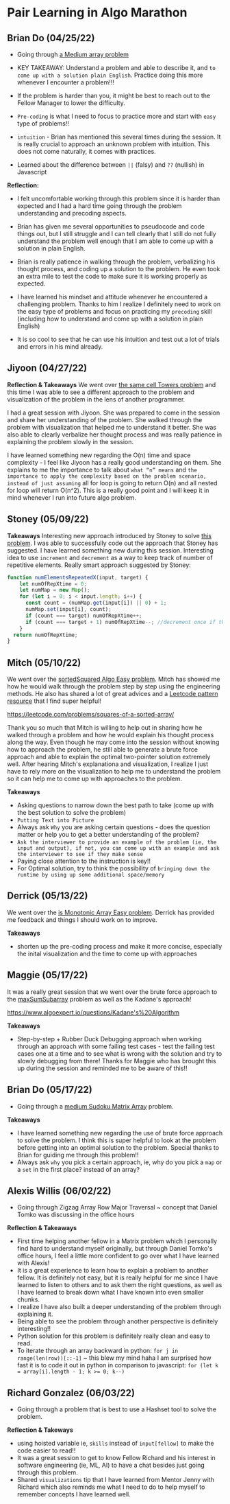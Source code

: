 # Pair Learning in Algo Marathon 

## Brian Do (04/25/22)
- Going through [a Medium array problem](https://github.com/ngl4/formation_journey/blob/main/AlgoMarathon/Arrays/PairLearning/cellTowerswBrian.js)
- KEY TAKEAWAY: Understand a problem and able to describe it, and `to come up with a solution plain English`. Practice doing this more whenever I encounter a problem!!! 

- If the problem is harder than you, it might be best to reach out to the Fellow Manager to lower the difficulty. 

- `Pre-coding` is what I need to focus to practice more and start with `easy` type of problems!! 

- `intuition` - Brian has mentioned this several times during the session. It is really crucial to approach an unknown problem with intuition. This does not come naturally, it comes with practices. 

- Learned about the difference between `||` (falsy) and `??` (nullish) in Javascript 

**Reflection:** 

- I felt uncomfortable working through this problem since it is harder than expected and I had a hard time going through the problem understanding and precoding aspects. 

- Brian has given me several opportunities to pseudocode and code things out, but I still struggle and I can tell clearly that I still do not fully understand the problem well enough that I am able to come up with a solution in plain English. 

- Brian is really patience in walking through the problem, verbalizing his thought process, and coding up a solution to the problem. He even took an extra mile to test the code to make sure it is working properly as expected. 

- I have learned his mindset and attitude whenever he encountered a challenging problem. Thanks to him I realize I definitely need to work on the easy type of problems and focus on practicing my `precoding` skill (including how to understand and come up with a solution in plain English)

- It is so cool to see that he can use his intuition and test out a lot of trials and errors in his mind already. 

## Jiyoon (04/27/22)

**Reflection & Takeaways**
We went over [the same cell Towers problem](https://github.com/ngl4/formation_journey/blob/main/AlgoMarathon/Arrays/PairLearning/cellTowerswJiyoon.py) and this time I was able to see a different approach to the problem and visualization of the problem in the lens of another programmer. 

I had a great session with Jiyoon. She was prepared to come in the session and share her understanding of the problem. She walked through the problem with visualization that helped me to understand it better. She was also able to clearly verbalize her thought process and was really patience in explaining the problem slowly in the session. 

I have learned something new regarding the O(n) time and space complexity - I feel like Jiyoon has a really good understanding on them. She explains to me the importance to talk about `what “n” means` and `the importance to apply the complexity based on the problem scenario, instead of just assuming` all for loop is going to return O(n) and all nested for loop will return O(n^2). This is a really good point and I will keep it in mind whenever I run into future algo problem. 

## Stoney (05/09/22)

**Takeaways**
Interesting new approach introduced by Stoney to solve [this problem](https://github.com/ngl4/formation_journey/blob/main/AlgoMarathon/Arrays/PairLearning/repeatedXElemswStoney.js). I was able to successfully code out the approach that Stoney has suggested. I have learned something new during this session. Interesting idea to use `increment` and `decrement` as a way to keep track of number of repetitive elements. Really smart approach suggested by Stoney: 

```js
function numElementsRepeatedX(input, target) {
    let numOfRepXtime = 0;
    let numMap = new Map(); 
    for (let i = 0; i < input.length; i++) {
      const count = (numMap.get(input[i]) || 0) + 1; 
      numMap.set(input[i], count); 
      if (count === target) numOfRepXtime++;
      if (count === target + 1) numOfRepXtime--; //decrement once if the value is found to have repeated more than the target time, benefit: it will not keep decrementing if the count is still incrementing of a particular value 
    }
  return numOfRepXtime;  
}
```

## Mitch (05/10/22)

We went over the [sortedSquared Algo Easy problem](https://github.com/ngl4/formation_journey/blob/main/AlgoMarathon/Arrays/PairLearning/sortedSquaredwMitch.js). Mitch has showed me how he would walk through the problem step by step using the engineering methods. He also has shared a lot of great advices and a [Leetcode pattern resource](https://seanprashad.com/leetcode-patterns/) that I find super helpful! 

https://leetcode.com/problems/squares-of-a-sorted-array/ 

Thank you so much that Mitch is willing to help out in sharing how he walked through a problem and how he would explain his thought process along the way. Even though he may come into the session without knowing how to approach the problem, he still able to generate a brute force approach and able to explain the optimal two-pointer solution extremely well. After hearing Mitch's explanationa and visualization, I realize I just have to rely more on the visualization to help me to understand the problem so it can help me to come up with approaches to the problem. 

**Takeaways**
- Asking questions to narrow down the best path to take (come up with the best solution to solve the problem)
- `Putting Text into Picture`
- Always ask `Why` you are asking certain questions - does the question matter or help you to get a better understanding of the problem?
- `Ask the interviewer to provide an example of the problem (ie, the input and output), if not, you can come up with an example and ask the interviewer to see if they make sense`
- Paying close attention to the instruction is key!! 
- For Optimal solution, try to think the possibility of `bringing down the runtime by using up some additional space/memory`

## Derrick (05/13/22)

We went over the [is Monotonic Array Easy problem](https://github.com/ngl4/formation_journey/blob/main/AlgoMarathon/Arrays/PairLearning/isMonotonicArraywDerrick.js). Derrick has provided me feedback and things I should work on to improve. 

**Takeaways**
- shorten up the pre-coding process and make it more concise, especially the inital visualization and the time to come up with approaches

## Maggie (05/17/22)
It was a really great session that we went over the brute force approach to the [maxSumSubarray](https://github.com/ngl4/formation_journey/blob/main/AlgoMarathon/Arrays/PairLearning/KadaneAlgowMaggie.js) problem as well as the Kadane's approach! 

https://www.algoexpert.io/questions/Kadane's%20Algorithm

**Takeaways**
- Step-by-step + Rubber Duck Debugging approach when working through an approach with some failing test cases - test the failing test cases one at a time and to see what is wrong with the solution and try to slowly debugging from there! Thanks for Maggie who has brought this up during the session and reminded me to be aware of this!! 

## Brian Do (05/17/22) 
- Going through a [medium Sudoku Matrix Array](https://leetcode.com/problems/valid-sudoku/) problem.

**Takeaways**
- I have learned something new regarding the use of brute force approach to solve the problem. I think this is super helpful to look at the problem before getting into an optimal solution to the problem. Special thanks to Brian for guiding me through this problem!! 
- Always ask `why` you pick a certain approach, ie, why do you pick a `map` or a `set` in the first place? instead of an array? 

## Alexis Willis (06/02/22)
- Going through Zigzag Array Row Major Traversal ~ concept that Daniel Tomko was discussing in the office hours 

**Reflection & Takeaways**
- First time helping another fellow in a Matrix problem which I personally find hard to understand myself originally, but through Daniel Tomko's office hours, I feel a little more confident to go over what I have learned with Alexis! 
- It is a great experience to learn how to explain a problem to another fellow. It is definitely not easy, but it is really helpful for me since I have learned to listen to others and to ask them the right questions, as well as I have learned to break down what I have known into even smaller chunks. 
- I realize I have also built a deeper understanding of the problem through explaining it. 
- Being able to see the problem through another perspective is definitely interesting!! 
- Python solution for this problem is definitely really clean and easy to read. 
- To iterate through an array backward in python: `for j in range(len(row))[::-1]` ~ this blew my mind haha I am surprised how fast it is to code it out in python in comparison to javascript: `for (let k = array[i].length - 1; k >= 0; k--)`

## Richard Gonzalez (06/03/22)
- Going through a problem that is best to use a Hashset tool to solve the problem. 

**Reflection & Takeways** 
- using hoisted variable ie, `skills` instead of `input[fellow]` to make the code easier to read!! 
- It was a great session to get to know Fellow Richard and his interest in software engineering (ie, ML, AI) to have a chat besides just going through this problem.
- Shared `visualizations` tip that I have learned from Mentor Jenny with Richard which also reminds me what I need to do to help myself to remember concepts I have learned well. 

